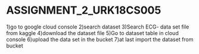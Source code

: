 # ASSIGNMENT_2_URK18CS005
1)go to google cloud console 
2)search dataset 
3)Search ECG- data set file from kaggle 
4)download the dataset file 
5)Go to dataset table in cloud console
6)upload the data set in the bucket 
7)at last import the dataset from bucket
